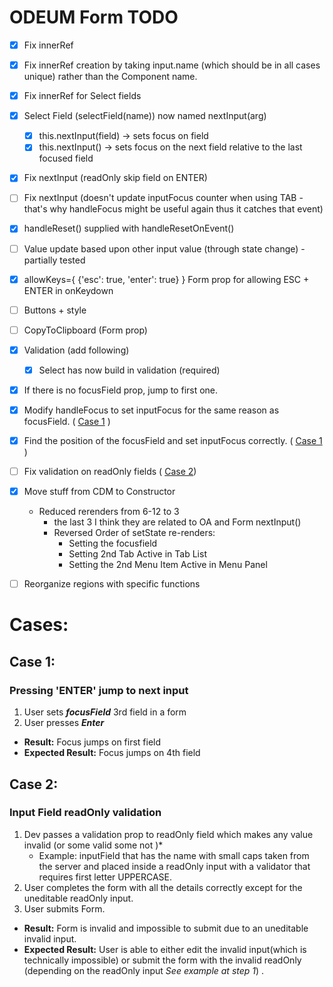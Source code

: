# ODEUM Form TODO

- [x] Fix innerRef <!--or resolve with querySelectorAll + Fix focusField(name) -->
- [x] Fix innerRef creation by taking input.name (which should be in all cases unique) rather than the Component name.
- [x] Fix innerRef for Select fields
- [x] Select Field (selectField(name))  now named nextInput(arg)
	- [x] this.nextInput(field) -> sets focus on field
	- [x] this.nextInput() -> sets focus on the next field relative to the last focused field
- [x] Fix nextInput (readOnly skip field on ENTER)
- [ ] Fix nextInput (doesn't update inputFocus counter when using TAB - that's why handleFocus might be useful again thus it catches that event)
- [x] handleReset() supplied with handleResetOnEvent()
- [ ] Value update based upon other input value (through state change) - partially tested


- [x] allowKeys={ {'esc': true, 'enter': true} } Form prop for allowing ESC + ENTER in onKeydown
- [ ] Buttons + style
- [ ] CopyToClipboard (Form prop)
		<!-- why would a user need to copy to clipboard the form values? 
		To remember something you enter into a form and save it elsewhere-->
- [x] Validation (add following)
	- [x] Select has now build in validation (required)

- [x] If there is no focusField prop, jump to first one.
- [x] Modify handleFocus to set inputFocus for the same reason as focusField. ( [Case 1](#case-1) )
- [x] Find the position of the focusField and set inputFocus correctly. ( [Case 1](#case-1) )

- [ ] Fix validation on readOnly fields ( [Case 2](#case-2))
		<!-- why do we need validation on an input that basically can't be edited ? 
		If dev/user passes validation to a readonly field -->
- [x] Move stuff from CDM to Constructor 
	- Reduced rerenders from 6-12 to 3 
		- the last 3 I think they are related to OA and Form nextInput()
		- Reversed Order of setState re-renders: 
			- Setting the focusfield
			- Setting 2nd Tab Active in Tab List 
			- Setting the 2nd Menu Item Active in Menu Panel
 
- [ ] Reorganize regions with specific functions
# Cases: 
## Case 1: 
### Pressing 'ENTER' jump to next input 

1. User sets _**focusField**_ 3rd field in a form
2. User presses _**Enter**_

-  **Result:** Focus jumps on first field
- **Expected Result:** Focus jumps on 4th field



## Case 2:
### Input Field readOnly validation

1. Dev passes a validation prop to readOnly field which makes any value invalid (or some valid some not )*
	* Example: inputField that has the name with small caps taken from the server and placed inside a readOnly input with a validator that requires first letter UPPERCASE.
2. User completes the form with all the details correctly except for the uneditable readOnly input.
3. User submits Form.

- **Result:** Form is invalid and impossible to submit due to an uneditable invalid input.
- **Expected Result:** User is able to either edit the invalid input(which is technically impossible) or submit the form with the invalid readOnly (depending on the readOnly input _See example at step 1_) .

